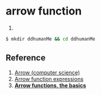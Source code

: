 # arrow function

1. 
```bash
$ mkdir ddhumanMe && cd ddhumanMe
```



## Reference

1. [Arrow (computer science)](https://en.wikipedia.org/wiki/Arrow_(computer_science))
2. [Arrow function expressions](https://developer.mozilla.org/en-US/docs/Web/JavaScript/Reference/Functions/Arrow_functions)
3. [**Arrow functions, the basics**](https://javascript.info/arrow-functions-basics)



